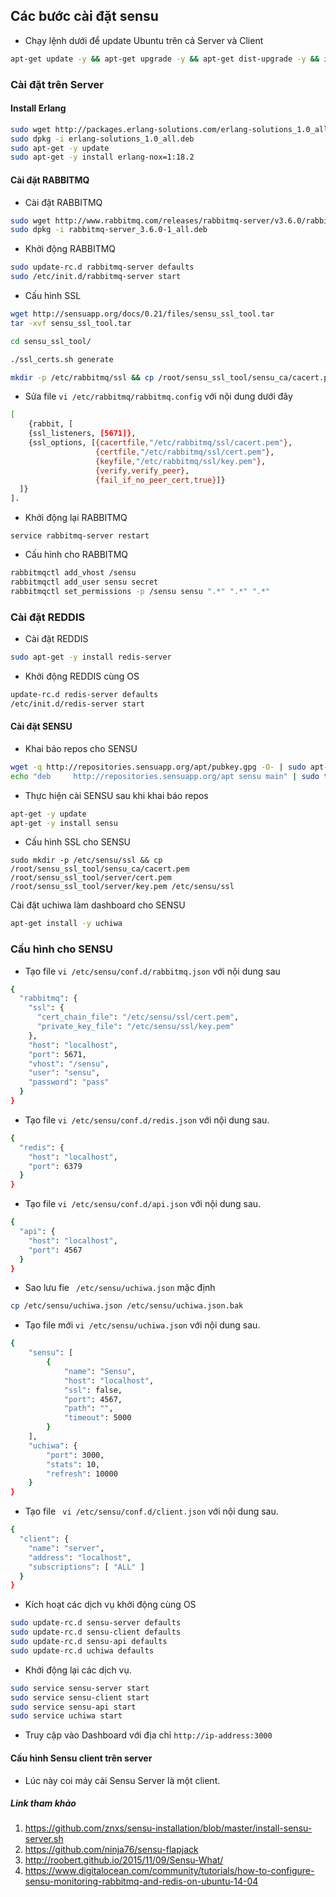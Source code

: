 ## Các bước cài đặt sensu
- Chạy lệnh dưới để update Ubuntu trên cả Server và Client

```sh
apt-get update -y && apt-get upgrade -y && apt-get dist-upgrade -y && init 6
```

### Cài đặt trên Server 

####  Install Erlang
```sh
sudo wget http://packages.erlang-solutions.com/erlang-solutions_1.0_all.deb
sudo dpkg -i erlang-solutions_1.0_all.deb
sudo apt-get -y update
sudo apt-get -y install erlang-nox=1:18.2
```


#### Cài đặt RABBITMQ

- Cài đặt RABBITMQ
```sh
sudo wget http://www.rabbitmq.com/releases/rabbitmq-server/v3.6.0/rabbitmq-server_3.6.0-1_all.deb
sudo dpkg -i rabbitmq-server_3.6.0-1_all.deb
```

- Khởi động RABBITMQ
```sh
sudo update-rc.d rabbitmq-server defaults
sudo /etc/init.d/rabbitmq-server start
```

- Cấu hình SSL
```sh
wget http://sensuapp.org/docs/0.21/files/sensu_ssl_tool.tar
tar -xvf sensu_ssl_tool.tar

cd sensu_ssl_tool/

./ssl_certs.sh generate

mkdir -p /etc/rabbitmq/ssl && cp /root/sensu_ssl_tool/sensu_ca/cacert.pem /root/sensu_ssl_tool/server/cert.pem /root/sensu_ssl_tool/server/key.pem /etc/rabbitmq/ssl
```

- Sửa file `vi /etc/rabbitmq/rabbitmq.config` với nội dung dưới đây
```sh
[
    {rabbit, [
    {ssl_listeners, [5671]},
    {ssl_options, [{cacertfile,"/etc/rabbitmq/ssl/cacert.pem"},
                   {certfile,"/etc/rabbitmq/ssl/cert.pem"},
                   {keyfile,"/etc/rabbitmq/ssl/key.pem"},
                   {verify,verify_peer},
                   {fail_if_no_peer_cert,true}]}
  ]}
].
```

- Khởi động lại RABBITMQ
```
service rabbitmq-server restart
```


- Cấu hình cho RABBITMQ
```sh
rabbitmqctl add_vhost /sensu
rabbitmqctl add_user sensu secret
rabbitmqctl set_permissions -p /sensu sensu ".*" ".*" ".*"
```

### Cài đặt REDDIS
- Cài đặt REDDIS
```sh
sudo apt-get -y install redis-server
```

- Khởi động REDDIS cùng OS
```sh
update-rc.d redis-server defaults
/etc/init.d/redis-server start
```

#### Cài đặt SENSU

- Khai báo repos cho SENSU
```sh
wget -q http://repositories.sensuapp.org/apt/pubkey.gpg -O- | sudo apt-key add -
echo "deb     http://repositories.sensuapp.org/apt sensu main" | sudo tee /etc/apt/sources.list.d/sensu.list
```

- Thực hiện cài SENSU sau khi khai báo repos
```sh
apt-get -y update
apt-get -y install sensu
```

- Cấu hình SSL cho SENSU
```
sudo mkdir -p /etc/sensu/ssl && cp /root/sensu_ssl_tool/sensu_ca/cacert.pem /root/sensu_ssl_tool/server/cert.pem /root/sensu_ssl_tool/server/key.pem /etc/sensu/ssl
```

 Cài đặt uchiwa làm dashboard cho SENSU
```sh
apt-get install -y uchiwa
```


### Cấu hình cho SENSU

- Tạo file `vi /etc/sensu/conf.d/rabbitmq.json` với nội dung sau
```sh 
{
  "rabbitmq": {
    "ssl": {
      "cert_chain_file": "/etc/sensu/ssl/cert.pem",
      "private_key_file": "/etc/sensu/ssl/key.pem"
    },
    "host": "localhost",
    "port": 5671,
    "vhost": "/sensu",
    "user": "sensu",
    "password": "pass"
  }
}

```

- Tạo file  `vi /etc/sensu/conf.d/redis.json` với nội dung sau.
```sh
{
  "redis": {
    "host": "localhost",
    "port": 6379
  }
}
```

- Tạo file `vi /etc/sensu/conf.d/api.json` với nội dung sau.
```sh
{
  "api": {
    "host": "localhost",
    "port": 4567
  }
}
```

- Sao lưu fie ` /etc/sensu/uchiwa.json` mặc định
```sh
cp /etc/sensu/uchiwa.json /etc/sensu/uchiwa.json.bak
```



- Tạo file mới `vi /etc/sensu/uchiwa.json` với nội dung sau.
```sh
{
    "sensu": [
        {
            "name": "Sensu",
            "host": "localhost",
            "ssl": false,
            "port": 4567,
            "path": "",
            "timeout": 5000
        }
    ],
    "uchiwa": {
        "port": 3000,
        "stats": 10,
        "refresh": 10000
    }
}
```

- Tạo file ` vi /etc/sensu/conf.d/client.json` với nội dung sau.
```sh
{
  "client": {
    "name": "server",
    "address": "localhost",
    "subscriptions": [ "ALL" ]
  }
}
```

- Kích hoạt các dịch vụ khởi động cùng OS
```sh
sudo update-rc.d sensu-server defaults
sudo update-rc.d sensu-client defaults
sudo update-rc.d sensu-api defaults
sudo update-rc.d uchiwa defaults
```

- Khởi động lại các dịch vụ.
```sh
sudo service sensu-server start
sudo service sensu-client start
sudo service sensu-api start
sudo service uchiwa start
```

- Truy cập vào Dashboard với địa chỉ `http://ip-address:3000`

#### Cấu hình Sensu client trên server 

- Lúc này coi máy cài Sensu Server là một client.





##### Link tham khảo

1. https://github.com/znxs/sensu-installation/blob/master/install-sensu-server.sh
2. https://github.com/ninja76/sensu-flapjack
3. http://roobert.github.io/2015/11/09/Sensu-What/
4. https://www.digitalocean.com/community/tutorials/how-to-configure-sensu-monitoring-rabbitmq-and-redis-on-ubuntu-14-04










